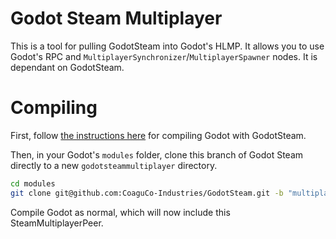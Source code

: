 # Godot Steam Multiplayer

This is a tool for pulling GodotSteam into Godot's HLMP. It allows you to use Godot's RPC and `MultiplayerSynchronizer`/`MultiplayerSpawner` nodes. It is dependant on GodotSteam.

# Compiling

First, follow [the instructions here](https://godotsteam.com/howto/modules/) for compiling Godot with GodotSteam.

Then, in your Godot's `modules` folder, clone this branch of Godot Steam directly to a new `godotsteammultiplayer` directory.

```bash
cd modules
git clone git@github.com:CoaguCo-Industries/GodotSteam.git -b "multiplayer/alpha" godotsteammultiplayer
```

Compile Godot as normal, which will now include this SteamMultiplayerPeer.
